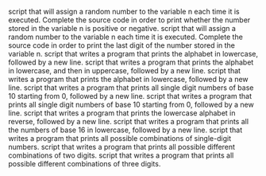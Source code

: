 script that will assign a random number to the variable n each time it is executed. Complete the source code in order to print whether the number stored in the variable n is positive or negative.
script that will assign a random number to the variable n each time it is executed. Complete the source code in order to print the last digit of the number stored in the variable n.
script that writes a program that prints the alphabet in lowercase, followed by a new line.
script that writes a program that prints the alphabet in lowercase, and then in uppercase, followed by a new line.
script that writes a program that prints the alphabet in lowercase, followed by a new line.
script that writes a program that prints all single digit numbers of base 10 starting from 0, followed by a new line.
script that writes a program that prints all single digit numbers of base 10 starting from 0, followed by a new line.
script that writes a program that prints the lowercase alphabet in reverse, followed by a new line.
script that writes a program that prints all the numbers of base 16 in lowercase, followed by a new line.
script that writes a program that prints all possible combinations of single-digit numbers.
script that writes a program that prints all possible different combinations of two digits.
script that writes a program that prints all possible different combinations of three digits.

